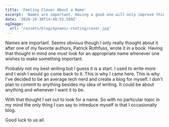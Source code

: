 ```yaml
---
title: 'Feeling Clever About a Name'
excerpt: 'Names are important. Having a good one will only improve things.'
date: '2020-10-30T14:48:55.589Z'
ogImage:
  url: '/assets/blog/dynamic-routing/cover.jpg'
---
```


Names are important. Seems obvious though I only really thought about it after one of my favorite authors, Patrick Rothfuss, wrote it in a book. Having that thought in mind one must look for an appropriate name whenever one wishes to make something important.

Probably not my best writing but I guess it is a start. I used to write more and I wish I would go come back to it. This is why I came here. This is why I've decided to be an average tech nerd and create a blog for myself. I don't plan to commit to anything besides my idea of writing. It could be about anything and whenever I want it to be.

With that thought I set out to look for a name. So with no particular topic in my mind the only thing I can say to intreduce myself is that I occasionally blog.

Good luck to us all.